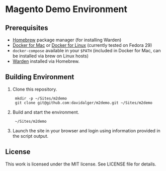 # Magento Demo Environment

## Prerequisites

* [Homebrew](https://brew.sh) package manager (for installing Warden)
* [Docker for Mac](https://hub.docker.com/editions/community/docker-ce-desktop-mac) or [Docker for Linux](https://docs.docker.com/install/linux/docker-ce/fedora/) (currently tested on Fedora 29)
* `docker-compose` available in your `$PATH` (included in Docker for Mac, can be installed via brew on Linux hosts)
* [Warden](https://warden.dev/) installed via Homebrew.

## Building Environment

1. Clone this repository.

        mkdir -p ~/Sites/m2demo
        git clone git@github.com:davidalger/m2demo.git ~/Sites/m2demo

2. Build and start the environment.

        ~/Sites/m2demo

3. Launch the site in your browser and login using information provided in the script output.

## License

This work is licensed under the MIT license. See LICENSE file for details.
